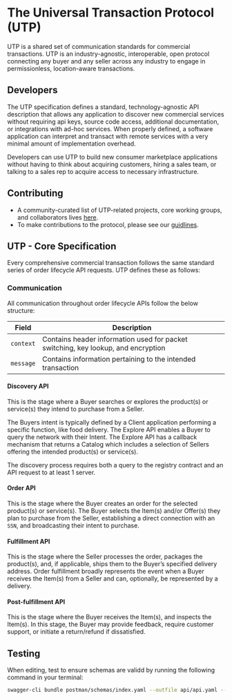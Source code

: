 # The Universal Transaction Protocol (UTP)
UTP is a shared set of communication standards for commercial transactions. UTP is an industry-agnostic, interoperable, open protocol connecting any buyer and any seller across any industry to engage in permissionless, location-aware transactions. 

## Developers
The UTP specification defines a standard, technology-agnostic API description that allows any application to discover new commercial services without requiring api keys, source code access, additional documentation, or integrations with ad-hoc services. When properly defined, a software application can interpret and transact with remote services with a very minimal amount of implementation overhead.

Developers can use UTP to build new consumer marketplace applications without having to think about acquiring customers, hiring a sales team, or talking to a sales rep to acquire access to necessary infrastructure.

## Contributing
- A community-curated list of UTP-related projects, core working groups, and collaborators lives [here](./docs/CONTRIBUTORS.md).
- To make contributions to the protocol, please see our [guidlines](./docs/GUIDLINES.md).


## UTP - Core Specification
Every comprehensive commercial transaction follows the same standard series of 
order lifecycle API requests. UTP defines these as follows:

### Communication

All communication throughout order lifecycle APIs follow the below structure:

| Field      | Description |
|------------|-------------|
| `context`  | Contains header information used for packet switching, key lookup, and encryption |
| `message`  | Contains information pertaining to the intended transaction |

#### Discovery API
This is the stage where a Buyer searches or explores the 
product(s) or service(s) they intend to purchase from a Seller. 

The Buyers intent is typically defined by a Client application performing a 
specific function, like food delivery. The Explore API enables a Buyer to 
query the network with their Intent. The Explore API has a callback mechanism 
that returns a Catalog which includes a selection of Sellers offering the 
intended product(s) or service(s). 

The discovery process requires both a query to the registry contract and an 
API request to at least 1 server.

#### Order API 
This is the stage where the Buyer creates an order for the 
selected product(s) or service(s). The Buyer selects the Item(s) and/or Offer(s)
they plan to purchase from the Seller, establishing a direct connection with 
an `SSN`, and broadcasting their intent to purchase.

#### Fulfillment API 
This is the stage where the Seller processes the order, 
packages the product(s), and, if applicable, ships them to the Buyer’s specified
delivery address. Order fulfillment broadly represents the event when a 
Buyer receives the Item(s) from a Seller and can, optionally, 
be represented by a delivery.

#### Post-fulfillment API
This is the stage where the Buyer receives the 
Item(s), and inspects the Item(s). In this stage, the Buyer may provide 
feedback, require customer support, or initiate a return/refund if 
dissatisfied.

## Testing 
When editing, test to ensure schemas are validd by running the following command in your terminal:
```sh
swagger-cli bundle postman/schemas/index.yaml --outfile api/api.yaml --type yaml
```
